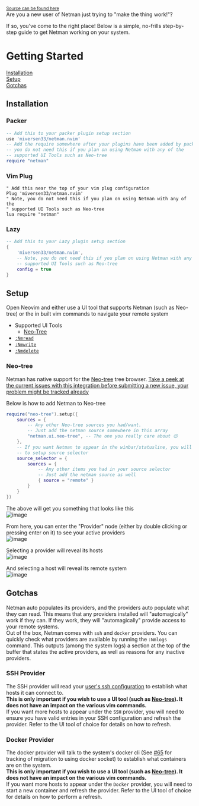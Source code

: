 <sup>[Source can be found here](https://github.com/miversen33/netman.nvim/blob/main/doc/userguidedoc.md)</sup>  
Are you a new user of Netman just trying to "make the thing work!"?

If so, you've come to the right place! Below is a simple, no-frills step-by-step guide to get Netman working on your system.

# Getting Started
[Installation](#installation)  
[Setup](#setup)  
[Gotchas](#gotchas)

## Installation
### Packer
```lua
-- Add this to your packer plugin setup section
use 'miversen33/netman.nvim'
-- Add the require somewhere after your plugins have been added by packer. Note,
-- you do not need this if you plan on using Netman with any of the
-- supported UI Tools such as Neo-tree
require "netman"
```
### Vim Plug
```vim
" Add this near the top of your vim plug configuration
Plug 'miversen33/netman.nvim'
" Note, you do not need this if you plan on using Netman with any of the
" supported UI Tools such as Neo-tree
lua require "netman"
```
### Lazy
```lua
-- Add this to your Lazy plugin setup section
{
    'miversen33/netman.nvim',
    -- Note, you do not need this if you plan on using Netman with any of the
    -- supported UI Tools such as Neo-tree
    config = true
}
```

## Setup
Open Neovim and either use a UI tool that supports Netman (such as Neo-tree) or the in built vim commands to navigate your remote system
- Supported UI Tools
    - [Neo-Tree](#neo-tree)
- [`:Nmread`](https://github.com/miversen33/netman.nvim#nmread)
- [`:Nmwrite`](https://github.com/miversen33/netman.nvim#nmwrite)
- [`:Nmdelete`](https://github.com/miversen33/netman.nvim#nmdelete)  

### Neo-tree
Netman has native support for the [Neo-tree](https://github.com/nvim-neo-tree/neo-tree.nvim/) tree browser.
[Take a peek at the current issues with this integration before submitting a new issue, your problem might be tracked already](https://github.com/miversen33/netman.nvim/labels/Neo-tree)

Below is how to add Netman to Neo-tree
```lua
require("neo-tree").setup({
    sources = {
        -- Any other Neo-tree sources you had/want.
        -- Just add the netman source somewhere in this array
        "netman.ui.neo-tree", -- The one you really care about 😉
    },
    -- If you want Netman to appear in the winbar/statusline, you will need
    -- to setup source selector
    source_selector = {
        sources = {
            -- Any other items you had in your source selector
            -- Just add the netman source as well
            { source = "remote" }
        }
    }
})
```
The above will get you something that looks like this  
![image](https://user-images.githubusercontent.com/2640668/232776760-463238a8-1ee6-44fe-bdbd-9a986babde3d.png)

From here, you can enter the "Provider" node (either by double clicking or pressing enter on it) to see your active providers  
![image](https://user-images.githubusercontent.com/2640668/232776898-c490188f-5e6b-43d5-9bee-393b839583a4.png)

Selecting a provider will reveal its hosts  
![image](https://user-images.githubusercontent.com/2640668/232776999-1845a0f5-37d9-4c2a-9230-85b662df239d.png)

And selecting a host will reveal its remote system  
![image](https://user-images.githubusercontent.com/2640668/232777086-3060229f-3319-4814-9ddc-4c8d965a6023.png)

## Gotchas
Netman auto populates its providers, and the providers auto populate what they can read. This means that any providers installed will "automagically" work if they can. If they work, they will "automagically" provide access to your remote systems.  
Out of the box, Netman comes with `ssh` and `docker` providers. You can quickly check what providers are available by running the `:Nmlogs` command. This outputs (among the system logs) a section at the top of the buffer that states the active providers, as well as reasons for any inactive providers.

### SSH Provider
The SSH provider will read your [user's ssh configuration](https://linux.die.net/man/5/ssh_config) to establish what hosts it can connect to.  
**This is only important if you wish to use a UI tool (such as [Neo-tree](#neo-tree)). It does not have an impact on the various vim commands.**  
If you want more hosts to appear under the `SSH` provider, you will need to ensure you have valid entries in your SSH configuration and refresh the provider. Refer to the UI tool of choice for details on how to refresh.

### Docker Provider
The docker provider will talk to the system's docker cli (See [#65](https://github.com/miversen33/netman.nvim/issues/65) for tracking of migration to using docker socket) to establish what containers are on the system.  
**This is only important if you wish to use a UI tool (such as [Neo-tree](#neo-tree)). It does not have an impact on the various vim commands.**  
If you want more hosts to appear under the `Docker` provider, you will need to start a new container and refresh the provider. Refer to the UI tool of choice for details on how to perform a refresh.

